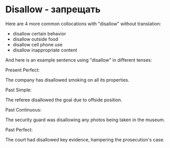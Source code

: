 # Disallow - запрещать

Here are 4 more common collocations with "disallow" without translation:

- disallow certain behavior
- disallow outside food
- disallow cell phone use
- disallow inappropriate content

And here is an example sentence using "disallow" in different tenses:

Present Perfect:

The company has disallowed smoking on all its properties.

Past Simple:

The referee disallowed the goal due to offside position.

Past Continuous:

The security guard was disallowing any photos being taken in the museum.

Past Perfect:

The court had disallowed key evidence, hampering the prosecution's case.
